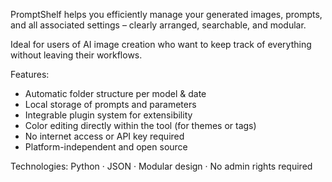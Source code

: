 PromptShelf helps you efficiently manage your generated images, prompts, and all associated settings – clearly arranged, searchable, and modular.

Ideal for users of AI image creation who want to keep track of everything without leaving their workflows.

Features:
- Automatic folder structure per model & date
- Local storage of prompts and parameters
- Integrable plugin system for extensibility
- Color editing directly within the tool (for themes or tags)
- No internet access or API key required
- Platform-independent and open source

Technologies: Python · JSON · Modular design · No admin rights required